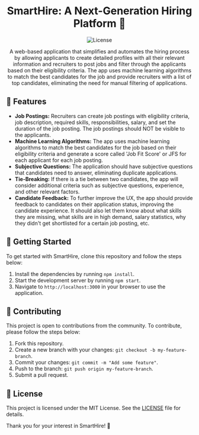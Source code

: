 <h1 align="center">SmartHire: A Next-Generation Hiring Platform 🚀</h1>

<p align="center">
  <img src="https://img.shields.io/badge/License-MIT-blue.svg" alt="License">
</p>

<p align="center">
  A web-based application that simplifies and automates the hiring process by allowing applicants to create detailed profiles with all their relevant information and recruiters to post jobs and filter through the applicants based on their eligibility criteria. The app uses machine learning algorithms to match the best candidates for the job and provide recruiters with a list of top candidates, eliminating the need for manual filtering of applications.
</p>

## 🌟 Features

- **Job Postings:** Recruiters can create job postings with eligibility criteria, job description, required skills, responsibilities, salary, and set the duration of the job posting. The job postings should NOT be visible to the applicants.
- **Machine Learning Algorithms:** The app uses machine learning algorithms to match the best candidates for the job based on their eligibility criteria and generate a score called 'Job Fit Score' or JFS for each applicant for each job posting.
- **Subjective Questions:** The application should have subjective questions that candidates need to answer, eliminating duplicate applications.
- **Tie-Breaking:** If there is a tie between two candidates, the app will consider additional criteria such as subjective questions, experience, and other relevant factors.
- **Candidate Feedback:** To further improve the UX, the app should provide feedback to candidates on their application status, improving the candidate experience. It should also let them know about what skills they are missing, what skills are in high demand, salary statistics, why they didn't get shortlisted for a certain job posting, etc.

## 🚀 Getting Started

To get started with SmartHire, clone this repository and follow the steps below:

1. Install the dependencies by running `npm install`.
2. Start the development server by running `npm start`.
3. Navigate to `http://localhost:3000` in your browser to use the application.

## 🤝 Contributing

This project is open to contributions from the community. To contribute, please follow the steps below:

1. Fork this repository.
2. Create a new branch with your changes: `git checkout -b my-feature-branch`.
3. Commit your changes: `git commit -m "Add some feature"`.
4. Push to the branch: `git push origin my-feature-branch`.
5. Submit a pull request.

## 📝 License

This project is licensed under the MIT License. See the [LICENSE](LICENSE) file for details.


Thank you for your interest in SmartHire! 🎉
